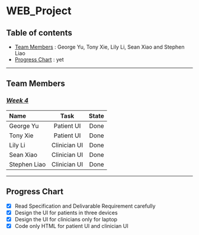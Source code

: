 # WEB_Project



## Table of contents
* [Team Members](#team-members) : George Yu, Tony Xie, Lily Li, Sean Xiao and Stephen Liao
* [Progress Chart](#progress-chart) : yet
***

## Team Members
### <u>_Week 4_</u>
| Name | Task | State |
| :--- | :---: | ---: |
|George Yu | Patient UI | Done
|Tony Xie | Patient UI | Done
|Lily Li | Clinician UI | Done
|Sean Xiao | Clinician UI | Done
|Stephen Liao | Clinician UI | Done
***

## Progress Chart
 * [x] Read Specification and Delivarable Requirement carefully
 * [x] Design the UI for patients in three devices
 * [x] Design the UI for clinicians only for laptop
 * [x] Code only HTML for patient UI and clinician UI